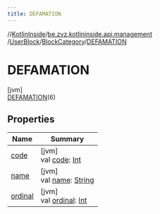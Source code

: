 ```yaml
---
title: DEFAMATION
---
```

//[KotlinInside](../../../../../index.html)/[be.zvz.kotlininside.api.management](../../../index.html)
/[UserBlock](../../index.html)/[BlockCategory](../index.html)/[DEFAMATION](index.html)

# DEFAMATION

[jvm]\
[DEFAMATION](index.html)(6)

## Properties

| Name | Summary |
|---|---|
| [code](code.html) | [jvm]<br>val [code](code.html): [Int](https://kotlinlang.org/api/latest/jvm/stdlib/kotlin/-int/index.html) |
| [name](name.html) | [jvm]<br>val [name](name.html): [String](https://kotlinlang.org/api/latest/jvm/stdlib/kotlin/-string/index.html) |
| [ordinal](ordinal.html) | [jvm]<br>val [ordinal](ordinal.html): [Int](https://kotlinlang.org/api/latest/jvm/stdlib/kotlin/-int/index.html) |


